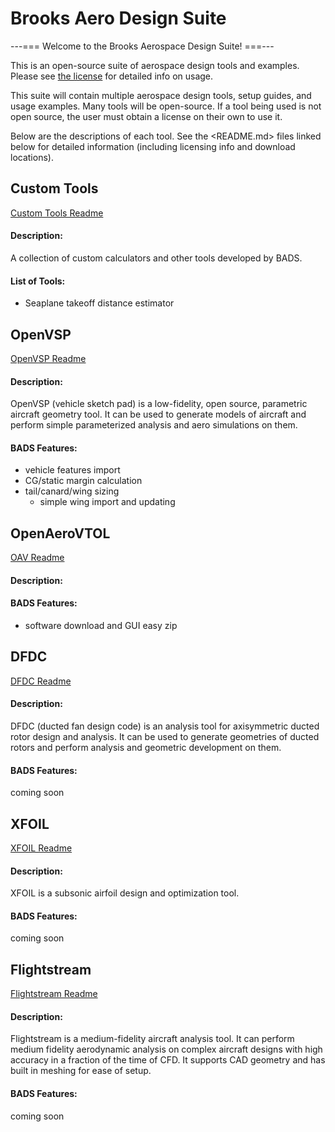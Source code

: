 # Brooks Aero Design Suite

---=== Welcome to the Brooks Aerospace Design Suite! ===---


This is an open-source suite of aerospace design tools and examples.
Please see [the license](LICENSE.md) for detailed info on usage.

This suite will contain multiple aerospace design tools, setup guides,
and usage examples.
Many tools will be open-source. If a tool being used is not open source,
the user must obtain a license on their own to use it.

Below are the descriptions of each tool. See the <README.md> files linked
below for detailed information (including licensing info
and download locations).

## Custom Tools
[Custom Tools Readme](CUSTOM/README.md)
#### Description:
A collection of custom calculators and other tools developed by BADS.

#### List of Tools:
- Seaplane takeoff distance estimator
                                      
## OpenVSP
[OpenVSP Readme](OpenVSP/README.md)
#### Description:
OpenVSP (vehicle sketch pad) is a low-fidelity, open source, parametric
aircraft geometry tool. It can be used to generate models of aircraft
and perform simple parameterized analysis and aero simulations on them.       

#### BADS Features: 
- vehicle features import
- CG/static margin calculation
- tail/canard/wing sizing
    - simple wing import and updating

## OpenAeroVTOL
[OAV Readme](OAV/README.md)
#### Description:

#### BADS Features:
- software download and GUI easy zip

## DFDC
[DFDC Readme](DFDC/README.md)
#### Description:
DFDC (ducted fan design code) is an analysis tool for axisymmetric ducted
rotor design and analysis. It can be used to generate geometries of ducted
rotors and perform analysis and geometric development on them.

#### BADS Features:
coming soon

## XFOIL
[XFOIL Readme](XFOIL/README.md)
#### Description:
XFOIL is a subsonic airfoil design and optimization tool.

#### BADS Features:
coming soon

## Flightstream
[Flightstream Readme](Flightstream/README.MD)
#### Description:
Flightstream is a medium-fidelity aircraft analysis tool. It can perform
medium fidelity aerodynamic analysis on complex aircraft designs with high
accuracy in a fraction of the time of CFD. It supports CAD geometry and has
built in meshing for ease of setup.

#### BADS Features:
coming soon
